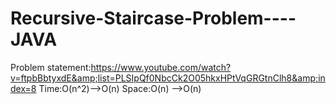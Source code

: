 # Recursive-Staircase-Problem----JAVA
Problem statement:https://www.youtube.com/watch?v=ftpbBbtyxdE&amp;list=PLSIpQf0NbcCk2O05hkxHPtVqGRGtnClh8&amp;index=8
Time:O(n^2)-->O(n)
Space:O(n) -->O(n)
